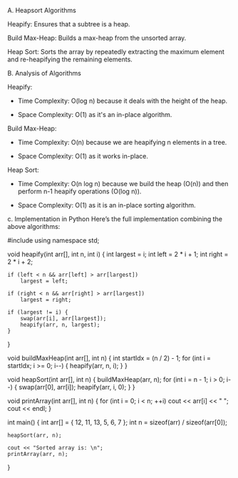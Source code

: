 A. Heapsort Algorithms

Heapify: Ensures that a subtree is a heap.

Build Max-Heap: Builds a max-heap from the unsorted array.

Heap Sort: Sorts the array by repeatedly extracting the maximum element and re-heapifying the remaining elements.

B. Analysis of Algorithms

Heapify:

* Time Complexity: O(log n) because it deals with the height of the heap.

* Space Complexity: O(1) as it's an in-place algorithm.

Build Max-Heap:

* Time Complexity: O(n) because we are heapifying n elements in a tree.

* Space Complexity: O(1) as it works in-place.

Heap Sort:

* Time Complexity: O(n log n) because we build the heap (O(n)) and then perform n-1 heapify operations (O(log n)).

* Space Complexity: O(1) as it is an in-place sorting algorithm.

c. Implementation in Python
Here’s the full implementation combining the above algorithms:

#include <iostream>
using namespace std;

void heapify(int arr[], int n, int i) {
    int largest = i;
    int left = 2 * i + 1;
    int right = 2 * i + 2;

    if (left < n && arr[left] > arr[largest])
        largest = left;

    if (right < n && arr[right] > arr[largest])
        largest = right;

    if (largest != i) {
        swap(arr[i], arr[largest]);
        heapify(arr, n, largest);
    }
}

void buildMaxHeap(int arr[], int n) {
    int startIdx = (n / 2) - 1;
    for (int i = startIdx; i >= 0; i--) {
        heapify(arr, n, i);
    }
}

void heapSort(int arr[], int n) {
    buildMaxHeap(arr, n);
    for (int i = n - 1; i > 0; i--) {
        swap(arr[0], arr[i]);
        heapify(arr, i, 0);
    }
}

void printArray(int arr[], int n) {
    for (int i = 0; i < n; ++i)
        cout << arr[i] << " ";
    cout << endl;
}

int main() {
    int arr[] = { 12, 11, 13, 5, 6, 7 };
    int n = sizeof(arr) / sizeof(arr[0]);

    heapSort(arr, n);

    cout << "Sorted array is: \n";
    printArray(arr, n);
}



